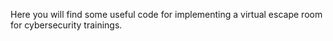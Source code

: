 Here you will find some useful code for implementing a virtual escape room for cybersecurity trainings.
